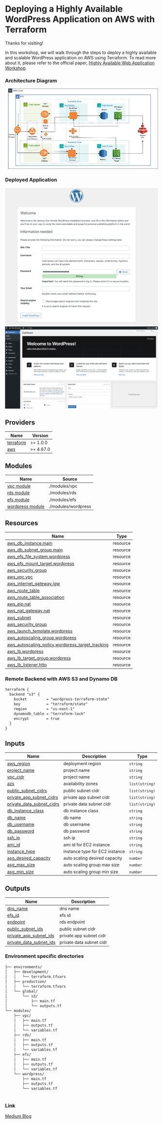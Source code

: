 # Deploying a Highly Available WordPress Application on AWS with Terraform

Thanks for visiting!

In this workshop, we will walk through the steps to deploy a highly available and scalable WordPress application on AWS using Terraform. To read more about it, please refer to the official paper, [Highly Available Web Application Workshop](https://catalog.us-east-1.prod.workshops.aws/workshops/3de93ad5-ebbe-4258-b977-b45cdfe661f1/en-US/introduction/overview).

### Architecture Diagram


![ARCH](docs/architecture.jpg)

### Deployed Application
![APP](docs/webapp.png)
![WAPP](docs/wordpress.png)


## Providers

| Name | Version |
|------|---------|
| <a name="requirement_terraform"></a> [terraform](#requirement\_terraform) | >= 1.0.0 |
| <a name="requirement_aws"></a> [aws](#requirement\_aws) | >= 4.67.0 |

## Modules

| Name | Source |
|------|------|
[vpc module](https://registry.terraform.io/modules/terraform-aws-modules/vpc/aws/latest) | ./modules/vpc |
[rds module](https://registry.terraform.io/modules/terraform-aws-modules/rds/aws/latest) | ./modules/rds |
[efs module](https://registry.terraform.io/modules/terraform-aws-modules/efs/aws/latest) | ./modules/efs |
[wordpress module](https://registry.terraform.io/modules/terraform-aws-modules/autoscaling/aws/latest) | ./modules/wordpress |

## Resources

| Name | Type |
|------|------|
| [aws_db_instance.main](https://registry.terraform.io/providers/hashicorp/aws/latest/docs/resources/db_instance) | resource |
| [aws_db_subnet_group.main](https://registry.terraform.io/providers/hashicorp/aws/latest/docs/resources/db_subnet_group) | resource |
| [aws_efs_file_system.wordpress](https://registry.terraform.io/providers/hashicorp/aws/latest/docs/resources/efs_file_system) | resource |
| [aws_efs_mount_target.wordpress](https://registry.terraform.io/providers/hashicorp/aws/latest/docs/resources/efs_mount_target) | resource |
| [aws_security_group](https://registry.terraform.io/providers/hashicorp/aws/latest/docs/resources/security_group.html) | resource |
| [aws_vpc.vpc](https://registry.terraform.io/providers/hashicorp/aws/latest/docs/resources/vpc.html) | resource |
| [aws_internet_gateway.igw](https://registry.terraform.io/providers/hashicorp/aws/latest/docs/resources/internet_gateway.html) | resource |
| [aws_route_table](https://registry.terraform.io/providers/hashicorp/aws/latest/docs/resources/route_table.html) | resource |
| [aws_route_table_association](https://registry.terraform.io/providers/hashicorp/aws/latest/docs/resources/route_table_association.html) | resource |
| [aws_eip.nat](https://registry.terraform.io/providers/hashicorp/aws/latest/docs/resources/eip.html) | resource |
| [aws_nat_gateway.nat](https://registry.terraform.io/providers/hashicorp/aws/latest/docs/resources/nat_gateway.html) | resource |
| [aws_subnet](https://registry.terraform.io/providers/hashicorp/aws/latest/docs/resources/subnet.html) | resource |
| [aws_security_group](https://registry.terraform.io/providers/hashicorp/aws/latest/docs/resources/security_group.html) | resource |
| [aws_launch_template.wordpress](https://registry.terraform.io/providers/hashicorp/aws/4.2.0/docs/resources/launch_template) | resource |
| [aws_autoscaling_group.wordpress](https://registry.terraform.io/providers/hashicorp/aws/latest/docs/resources/autoscaling_group.html) | resource |
| [aws_autoscaling_policy.wordpress_target_tracking](https://registry.terraform.io/providers/hashicorp/aws/latest/docs/resources/autoscaling_policy.html) | resource |
| [aws_lb.wordpress](https://registry.terraform.io/providers/hashicorp/aws/latest/docs/resources/lb.html) | resource |
| [aws_lb_target_group.wordpress](https://registry.terraform.io/providers/hashicorp/aws/latest/docs/resources/lb_target_group.html) | resource |
| [aws_lb_listener.http](https://registry.terraform.io/providers/hashicorp/aws/latest/docs/resources/lb_listener.html) | resource |


### Remote Backend with AWS S3 and Dynamo DB

```
terraform {
  backend "s3" {
    bucket         = "wordpress-terraform-state"
    key            = "terraform/state"
    region         = "us-east-1"
    dynamodb_table = "terraform-lock"
    encrypt        = true
  }
}
```

## Inputs

| Name | Description | Type | 
|------|-------------|------|
| <a name="aws_region"></a> [aws_region](#input\_aws\_region) | deployment region | `string` | 
| <a name="project_name"></a> [project_name](#input\project\name) | project name | `string` | 
| <a name="vpc_cidr"></a> [vpc_cidr](#input\vpc\cidr) | project name | `string` | 
| <a name="azs"></a> [azs](#input\azs) | availability zones | `list(string)` |
| <a name="public_subnet_cidrs"></a> [public_subnet_cidrs](#input\public\subnet\cidrs) | public subnet cidr  | `list(string)` | 
| <a name="private_app_subnet_cidrs"></a> [private_app_subnet_cidrs](#input\private\app\subnet\cidrs) | private app subnet cidr | `list(string)`| 
| <a name="private_data_subnet_cidrs"></a> [private_data_subnet_cidrs](#input\private\data\subnet\cidrs) | private data subnet cidr | `list(string)` | 
| <a name="db_instance_class"></a> [db_instance_class](#input\db\instance\class) | db instance class | `string` | 
| <a name="db_name"></a> [db_name](#input\db\name) | db name | `string` | 
| <a name="db_username"></a> [db_username](#input\db\username) | db username | `string` | 
| <a name="db_password"></a> [db_password](#input\db\password) | db password | `string` | 
| <a name="ssh_ip"></a> [ssh_ip](#input\ssh\ip) | ssh ip | `string` | 
| <a name="ami_id"></a> [ami_id](#input\ami\id) | ami id for EC2 instance | `string` | 
| <a name="instance_type"></a> [instance_type](#input\instance\type) | instance type for EC2 instance | `string` | 
| <a name="asg_desired_capacity"></a> [asg_desired_capacity](#input\asg\desired\capacity) | auto scaling desired capacity | `number` | 
| <a name="asg_max_size"></a> [asg_max_size](#input\asg\max\size) | auto scaling group max size | `number` | 
| <a name="asg_min_size"></a> [asg_min_size](#input\asg\min\size) | auto scaling group min size | `number` | 

## Outputs

| Name | Description |
|------|-------------|
| <a name="dns_name"></a> [dns\_name](#output\_dns_\_name_) | dns name  |
| <a name="efs_id"></a> [efs\_id](#output\_efs\_id) | efs id |
| <a name="endpoint"></a> [endpoint](#output\_endpoint) | rds endpoint|
| <a name="public_subnet_ids"></a> [public_subnet_ids](#output\_public\_subnet\_ids) | public subnet cidr |
| <a name="private_app_subnet_ids"></a> [private_app_subnet_ids](#output\_private\_app\_subnet\_ids) | private app subnet cidr |
| <a name="private_data_subnet_ids"></a> [private_data_subnet_ids](#output\_private\_data\_subnet\_ids) | private data subnet cidr  |


### Environment specific directories 

```
├── environments/
│   ├── development/
│   │   └── terraform.tfvars
│   ├── production/
│   │   └── terraform.tfvars
│   └── global/
│       └── s3/
│           ├── main.tf
│           └── outputs.tf
└── modules/
    ├── vpc/
    │   ├── main.tf
    │   ├── outputs.tf
    │   └── variables.tf
    ├── rds/
    │   ├── main.tf
    │   ├── outputs.tf
    │   └── variables.tf
    ├── efs/
    │   ├── main.tf
    │   ├── outputs.tf
    │   └── variables.tf
    └── wordpress/
        ├── main.tf
        ├── outputs.tf
        └── variables.tf


```

### Link

[Medium Blog](https://www.markdownguide.org)
